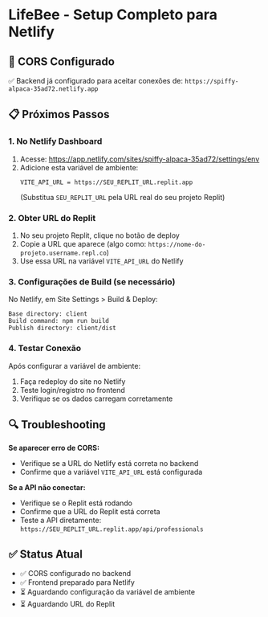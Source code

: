 # LifeBee - Setup Completo para Netlify

## 🎯 CORS Configurado
✅ Backend já configurado para aceitar conexões de: `https://spiffy-alpaca-35ad72.netlify.app`

## 📋 Próximos Passos

### 1. No Netlify Dashboard
1. Acesse: https://app.netlify.com/sites/spiffy-alpaca-35ad72/settings/env
2. Adicione esta variável de ambiente:
   ```
   VITE_API_URL = https://SEU_REPLIT_URL.replit.app
   ```
   (Substitua `SEU_REPLIT_URL` pela URL real do seu projeto Replit)

### 2. Obter URL do Replit
1. No seu projeto Replit, clique no botão de deploy
2. Copie a URL que aparece (algo como: `https://nome-do-projeto.username.repl.co`)
3. Use essa URL na variável `VITE_API_URL` do Netlify

### 3. Configurações de Build (se necessário)
No Netlify, em Site Settings > Build & Deploy:
```
Base directory: client
Build command: npm run build
Publish directory: client/dist
```

### 4. Testar Conexão
Após configurar a variável de ambiente:
1. Faça redeploy do site no Netlify
2. Teste login/registro no frontend
3. Verifique se os dados carregam corretamente

## 🔍 Troubleshooting

**Se aparecer erro de CORS:**
- Verifique se a URL do Netlify está correta no backend
- Confirme que a variável `VITE_API_URL` está configurada

**Se a API não conectar:**
- Verifique se o Replit está rodando
- Confirme que a URL do Replit está correta
- Teste a API diretamente: `https://SEU_REPLIT_URL.replit.app/api/professionals`

## ✅ Status Atual
- ✅ CORS configurado no backend
- ✅ Frontend preparado para Netlify
- ⏳ Aguardando configuração da variável de ambiente
- ⏳ Aguardando URL do Replit